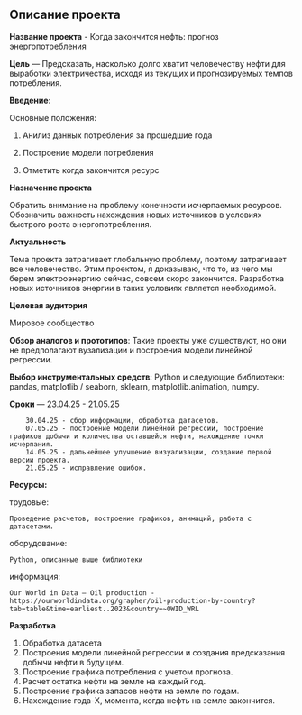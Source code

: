 ## Описание проекта
**Название проекта** - Когда закончится нефть: прогноз энергопотребления

 **Цель** — Предсказать, насколько долго хватит человечеству нефти для выработки электричества, исходя из текущих и прогнозируемых темпов потребления.


**Введение**:

Основные положения:

1. Анилиз данных потребления за прошедшие года

2. Построение модели потребления

3. Отметить когда закончится ресурс

**Назначение проекта**

Обратить внимание на проблему конечности исчерпаемых ресурсов. Обозначить важность нахождения новых источников в условиях быстрого роста энергопотребления.


**Актуальность**

 Тема проекта затрагивает глобальную проблему, поэтому затрагивает все человечество. Этим проектом, я доказываю, что то, из чего мы берем электроэнергию сейчас, совсем скоро закончится. Разработка новых источников энергии в таких условиях является необходимой.

**Целевая аудитория**


Мировое сообщество


**Обзор аналогов и прототипов**: Такие проекты уже существуют, но они не предполагают вузализации и построения модели линейной регрессии.


**Выбор инструментальных средств**: Python и следующие библиотеки: pandas, matplotlib / seaborn, sklearn, matplotlib.animation, numpy.


 **Сроки**  — 23.04.25 - 21.05.25

        30.04.25 - сбор информации, обработка датасетов.
        07.05.25 - построение модели линейной регрессии, построение графиков добычи и количества оставшейся нефти, нахождение точки исчерпания.
        14.05.25 - дальнейшее улучшение визуализации, создание первой версии проекта.
        21.05.25 - исправление ошибок.

 **Ресурсы:**  

трудовые:

    Проведение расчетов, построение графиков, анимаций, работа с датасетами.

оборудование:

    Python, описанные выше библиотеки
      
информация:

    Our World in Data — Oil production - https://ourworldindata.org/grapher/oil-production-by-country?tab=table&time=earliest..2023&country=~OWID_WRL

**Разработка**

1. Обработка датасета
2. Построения модели линейной регрессии и создания предсказания добычи нефти в будущем.
3. Построение графика потребления с учетом прогноза.
4. Расчет остатка нефти на земле на каждый год.
5. Построение графика запасов нефти на земле по годам.
6. Нахождение года-X, момента, когда нефть на земле закончится.
